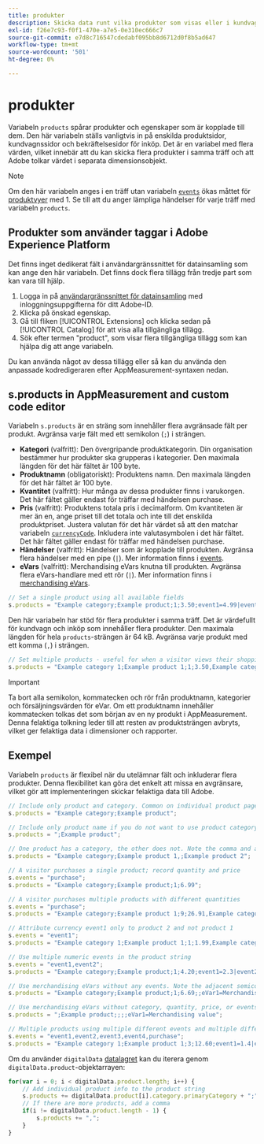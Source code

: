 ```yaml
---
title: produkter
description: Skicka data runt vilka produkter som visas eller i kundvagnen.
exl-id: f26e7c93-f0f1-470e-a7e5-0e310ec666c7
source-git-commit: e7d8c716547cdedabf095bb8d6712d0f8b5ad647
workflow-type: tm+mt
source-wordcount: '501'
ht-degree: 0%

---
```


# produkter

Variabeln `products` spårar produkter och egenskaper som är kopplade till dem. Den här variabeln ställs vanligtvis in på enskilda produktsidor, kundvagnssidor och bekräftelsesidor för inköp. Det är en variabel med flera värden, vilket innebär att du kan skicka flera produkter i samma träff och att Adobe tolkar värdet i separata dimensionsobjekt.

>[!NOTE]
>
>Om den här variabeln anges i en träff utan variabeln [`events`](events/events-overview.md) ökas måttet för [produktvyer](/help/components/metrics/product-views.md) med 1. Se till att du anger lämpliga händelser för varje träff med variabeln `products`.

## Produkter som använder taggar i Adobe Experience Platform

Det finns inget dedikerat fält i användargränssnittet för datainsamling som kan ange den här variabeln. Det finns dock flera tillägg från tredje part som kan vara till hjälp.

1. Logga in på [användargränssnittet för datainsamling](https://experience.adobe.com/data-collection) med inloggningsuppgifterna för ditt Adobe-ID.
2. Klicka på önskad egenskap.
3. Gå till fliken [!UICONTROL Extensions] och klicka sedan på [!UICONTROL Catalog] för att visa alla tillgängliga tillägg.
4. Sök efter termen &quot;product&quot;, som visar flera tillgängliga tillägg som kan hjälpa dig att ange variabeln.

Du kan använda något av dessa tillägg eller så kan du använda den anpassade kodredigeraren efter AppMeasurement-syntaxen nedan.

## s.products in AppMeasurement and custom code editor

Variabeln `s.products` är en sträng som innehåller flera avgränsade fält per produkt. Avgränsa varje fält med ett semikolon (`;`) i strängen.

* **Kategori**  (valfritt): Den övergripande produktkategorin. Din organisation bestämmer hur produkter ska grupperas i kategorier. Den maximala längden för det här fältet är 100 byte.
* **Produktnamn**  (obligatoriskt): Produktens namn. Den maximala längden för det här fältet är 100 byte.
* **Kvantitet**  (valfritt): Hur många av dessa produkter finns i varukorgen. Det här fältet gäller endast för träffar med händelsen purchase.
* **Pris**  (valfritt): Produktens totala pris i decimalform. Om kvantiteten är mer än en, ange priset till det totala och inte till det enskilda produktpriset. Justera valutan för det här värdet så att den matchar variabeln [`currencyCode`](../config-vars/currencycode.md). Inkludera inte valutasymbolen i det här fältet. Det här fältet gäller endast för träffar med händelsen purchase.
* **Händelser**  (valfritt): Händelser som är kopplade till produkten. Avgränsa flera händelser med en pipe (`|`). Mer information finns i [events](events/events-overview.md).
* **eVars**  (valfritt): Merchandising eVars knutna till produkten. Avgränsa flera eVars-handlare med ett rör (`|`). Mer information finns i [merchandising eVars](evar-merchandising.md).

```js
// Set a single product using all available fields
s.products = "Example category;Example product;1;3.50;event1=4.99|event2=5.99;eVar1=Example merchandising value 1|eVar2=Example merchandising value 2";
```

Den här variabeln har stöd för flera produkter i samma träff. Det är värdefullt för kundvagn och inköp som innehåller flera produkter. Den maximala längden för hela `products`-strängen är 64 kB. Avgränsa varje produkt med ett komma (`,`) i strängen.

```js
// Set multiple products - useful for when a visitor views their shopping cart
s.products = "Example category 1;Example product 1;1;3.50,Example category 2;Example product 2;1;5.99";
```

>[!IMPORTANT]
>
>Ta bort alla semikolon, kommatecken och rör från produktnamn, kategorier och försäljningsvärden för eVar. Om ett produktnamn innehåller kommatecken tolkas det som början av en ny produkt i AppMeasurement. Denna felaktiga tolkning leder till att resten av produktsträngen avbryts, vilket ger felaktiga data i dimensioner och rapporter.

## Exempel

Variabeln `products` är flexibel när du utelämnar fält och inkluderar flera produkter. Denna flexibilitet kan göra det enkelt att missa en avgränsare, vilket gör att implementeringen skickar felaktiga data till Adobe.

```js
// Include only product and category. Common on individual product pages
s.products = "Example category;Example product";

// Include only product name if you do not want to use product category
s.products = ";Example product";

// One product has a category, the other does not. Note the comma and adjacent semicolon to omit category
s.products = "Example category;Example product 1,;Example product 2";

// A visitor purchases a single product; record quantity and price
s.events = "purchase";
s.products = "Example category;Example product;1;6.99";

// A visitor purchases multiple products with different quantities
s.events = "purchase";
s.products = "Example category;Example product 1;9;26.91,Example category;Example product 2;4;9.96";

// Attribute currency event1 only to product 2 and not product 1
s.events = "event1";
s.products = "Example category 1;Example product 1;1;1.99,Example category 2;Example product 2;1;2.69;event1=1.29";

// Use multiple numeric events in the product string
s.events = "event1,event2";
s.products = "Example category;Example product;1;4.20;event1=2.3|event2=5";

// Use merchandising eVars without any events. Note the adjacent semicolons to skip events
s.products = "Example category;Example product;1;6.69;;eVar1=Merchandising value";

// Use merchandising eVars without category, quantity, price, or events
s.products = ";Example product;;;;eVar1=Merchandising value";

// Multiple products using multiple different events and multiple different merchandising eVars
s.events = "event1,event2,event3,event4,purchase";
s.products = "Example category 1;Example product 1;3;12.60;event1=1.4|event2=9;eVar1=Merchandising value|eVar2=Another merchandising value,Example category 2;Example product 2;1;59.99;event3=6.99|event4=1;eVar3=Merchandising value 3|eVar4=Example value four";
```

Om du använder `digitalData` [datalagret](../../prepare/data-layer.md) kan du iterera genom `digitalData.product`-objektarrayen:

```js
for(var i = 0; i < digitalData.product.length; i++) {
    // Add individual product info to the product string
    s.products += digitalData.product[i].category.primaryCategory + ";" + digitalData.product[i].productInfo.productName;
    // If there are more products, add a comma
    if(i != digitalData.product.length - 1) {
        s.products += ",";
    }
}
```
